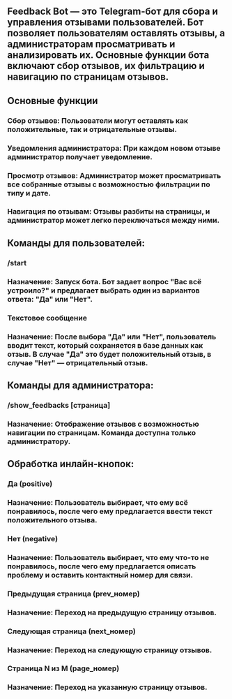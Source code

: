 ## Feedback Bot — это Telegram-бот для сбора и управления отзывами пользователей. Бот позволяет пользователям оставлять отзывы, а администраторам просматривать и анализировать их. Основные функции бота включают сбор отзывов, их фильтрацию и навигацию по страницам отзывов.

## Основные функции
### Сбор отзывов: Пользователи могут оставлять как положительные, так и отрицательные отзывы.
### Уведомления администратора: При каждом новом отзыве администратор получает уведомление.
### Просмотр отзывов: Администратор может просматривать все собранные отзывы с возможностью фильтрации по типу и дате.
### Навигация по отзывам: Отзывы разбиты на страницы, и администратор может легко переключаться между ними.

## Команды для пользователей:
### /start
### Назначение: Запуск бота. Бот задает вопрос "Вас всё устроило?" и предлагает выбрать один из вариантов ответа: "Да" или "Нет".

### Текстовое сообщение
### Назначение: После выбора "Да" или "Нет", пользователь вводит текст, который сохраняется в базе данных как отзыв. В случае "Да" это будет положительный отзыв, в случае "Нет" — отрицательный отзыв.

## Команды для администратора:
### /show_feedbacks [страница]
### Назначение: Отображение отзывов с возможностью навигации по страницам. Команда доступна только администратору.

## Обработка инлайн-кнопок:
### Да (positive)
### Назначение: Пользователь выбирает, что ему всё понравилось, после чего ему предлагается ввести текст положительного отзыва.

### Нет (negative)
### Назначение: Пользователь выбирает, что ему что-то не понравилось, после чего ему предлагается описать проблему и оставить контактный номер для связи.

### Предыдущая страница (prev_номер)
### Назначение: Переход на предыдущую страницу отзывов.

### Следующая страница (next_номер)
### Назначение: Переход на следующую страницу отзывов.

### Страница N из M (page_номер)
### Назначение: Переход на указанную страницу отзывов.
